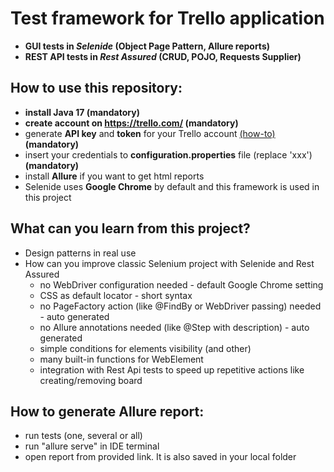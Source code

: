 # Test framework for Trello application 
- **GUI tests in _Selenide_ (Object Page Pattern, Allure reports)**
- **REST API tests in _Rest Assured_ (CRUD, POJO, Requests Supplier)**

## How to use this repository:
- **install Java 17 (mandatory)**
- **create account on https://trello.com/ (mandatory)**
- generate **API key** and **token** for your Trello account [(how-to)](https://developer.atlassian.com/cloud/trello/guides/rest-api/api-introduction/) **(mandatory)**
- insert your credentials to **configuration.properties** file (replace 'xxx') **(mandatory)**
- install **Allure** if you want to get html reports
- Selenide uses **Google Chrome** by default and this framework is used in this project

## What can you learn from this project?
- Design patterns in real use
- How can you improve classic Selenium project with Selenide and Rest Assured
  - no WebDriver configuration needed - default Google Chrome setting
  - CSS as default locator - short syntax
  - no PageFactory action (like @FindBy or WebDriver passing) needed  - auto generated
  - no Allure annotations needed (like @Step with description) - auto generated
  - simple conditions for elements visibility (and other)
  - many built-in functions for WebElement
  - integration with Rest Api tests to speed up repetitive actions like creating/removing board

## How to generate Allure report:
- run tests (one, several or all)
- run "allure serve" in IDE terminal
- open report from provided link. It is also saved in your local folder

